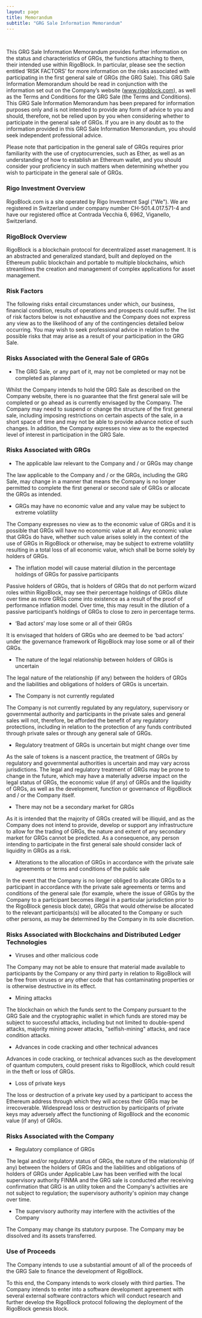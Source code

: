 ```yaml
---
layout: page
title: Memorandum
subtitle: "GRG Sale Information Memorandum"
---
```


&nbsp;
&nbsp;

This GRG Sale Information Memorandum provides further information on the status and characteristics of GRGs, the functions attaching to them, their intended use within RigoBlock. In particular, please see the section entitled ‘RISK FACTORS’ for more information on the risks associated with participating in the first general sale of GRGs (the GRG Sale). This GRG Sale Information Memorandum should be read in conjunction with the information set out on the Company’s website (www.rigoblock.com), as well as the Terms and Conditions for the GRG Sale (the Terms and Conditions).
This GRG Sale Information Memorandum has been prepared for information purposes only and is not intended to provide any form of advice to you and should, therefore, not be relied upon by you when considering whether to participate in the general sale of GRGs. If you are in any doubt as to the information provided in this GRG Sale Information Memorandum, you should seek independent professional advice.

Please note that participation in the general sale of GRGs requires prior familiarity with the use of cryptocurrencies, such as Ether, as well as an understanding of how to establish an Ethereum wallet, and you should consider your proficiency in such matters when determining whether you wish to participate in the general sale of GRGs.

### Rigo Investment Overview

RigoBlock.com is a site operated by Rigo Investment Sagl ("We"). We are registered in Switzerland under company number CH-501.4.017.571-4 and have our registered office at Contrada Vecchia 6, 6962, Viganello, Switzerland.

### RigoBlock Overview

RigoBlock is a blockchain protocol for decentralized asset management. It is an abstracted and generalized standard, built and deployed on the Ethereum public blockchain and portable to multiple blockchains, which streamlines the creation and management of complex applications for asset management.

### Risk Factors

The following risks entail circumstances under which, our business, financial condition, results of operations and prospects could suffer. The list of risk factors below is not exhaustive and the Company does not express any view as to the likelihood of any of the contingencies detailed below occurring. You may wish to seek professional advice in relation to the possible risks that may arise as a result of your participation in the GRG Sale.

### Risks Associated with the General Sale of GRGs

- The GRG Sale, or any part of it, may not be completed or may not be completed as planned

Whilst the Company intends to hold the GRG Sale as described on the Company website, there is no guarantee that the first general sale will be completed or go ahead as is currently envisaged by the Company. The Company may need to suspend or change the structure of the first general sale, including imposing restrictions on certain aspects of the sale, in a short space of time and may not be able to provide advance notice of such changes. In addition, the Company expresses no view as to the expected level of interest in participation in the GRG Sale.

### Risks Associated with GRGs

- The applicable law relevant to the Company and / or GRGs may change

The law applicable to the Company and / or the GRGs, including the GRG Sale, may change in a manner that means the Company is no longer permitted to complete the first general or second sale of GRGs or allocate the GRGs as intended.

- GRGs may have no economic value and any value may be subject to extreme volatility

The Company expresses no view as to the economic value of GRGs and it is possible that GRGs will have no economic value at all. Any economic value that GRGs do have, whether such value arises solely in the context of the use of GRGs in RigoBlock or otherwise, may be subject to extreme volatility resulting in a total loss of all economic value, which shall be borne solely by holders of GRGs.

- The inflation model will cause material dilution in the percentage holdings of GRGs for passive participants

Passive holders of GRGs, that is holders of GRGs that do not perform wizard roles within RigoBlock, may see their percentage holdings of GRGs dilute over time as more GRGs come into existence as a result of the proof of performance inflation model. Over time, this may result in the dilution of a passive participant’s holdings of GRGs to close to zero in percentage terms.

- ‘Bad actors’ may lose some or all of their GRGs

It is envisaged that holders of GRGs who are deemed to be ‘bad actors’ under the governance framework of RigoBlock may lose some or all of their GRGs.

- The nature of the legal relationship between holders of GRGs is uncertain

The legal nature of the relationship (if any) between the holders of GRGs and the liabilities and obligations of holders of GRGs is uncertain.

- The Company is not currently regulated

The Company is not currently regulated by any regulatory, supervisory or governmental authority and participants in the private sales and general sales will not, therefore, be afforded the benefit of any regulatory protections, including in relation to the protection of any funds contributed through private sales or through any general sale of GRGs.

- Regulatory treatment of GRGs is uncertain but might change over time

As the sale of tokens is a nascent practice, the treatment of GRGs by regulatory and governmental authorities is uncertain and may vary across jurisdictions. The legal and regulatory treatment of GRGs may be prone to change in the future, which may have a materially adverse impact on the legal status of GRGs, the economic value (if any) of GRGs and the liquidity of GRGs, as well as the development, function or governance of RigoBlock and / or the Company itself.

- There may not be a secondary market for GRGs

As it is intended that the majority of GRGs created will be illiquid, and as the Company does not intend to provide, develop or support any infrastructure to allow for the trading of GRGs, the nature and extent of any secondary market for GRGs cannot be predicted. As a consequence, any person intending to participate in the first general sale should consider lack of liquidity in GRGs as a risk.

- Alterations to the allocation of GRGs in accordance with the private sale agreements or terms and conditions of the public sale

In the event that the Company is no longer obliged to allocate GRGs to a participant in accordance with the private sale agreements or terms and conditions of the general sale (for example, where the issue of GRGs by the Company to a participant becomes illegal in a particular jurisdiction prior to the RigoBlock genesis block date), GRGs that would otherwise be allocated to the relevant participants(s) will be allocated to the Company or such other persons, as may be determined by the Company in its sole discretion.

### Risks Associated with Blockchains and Distributed Ledger Technologies

- Viruses and other malicious code

The Company may not be able to ensure that material made available to participants by the Company or any third party in relation to RigoBlock will be free from viruses or any other code that has contaminating properties or is otherwise destructive in its effect.

- Mining attacks

The blockchain on which the funds sent to the Company pursuant to the GRG Sale and the cryptographic wallet in which funds are stored may be subject to successful attacks, including but not limited to double-spend attacks, majority mining power attacks, "selfish-mining" attacks, and race condition attacks.

- Advances in code cracking and other technical advances

Advances in code cracking, or technical advances such as the development of quantum computers, could present risks to RigoBlock, which could result in the theft or loss of GRGs.

- Loss of private keys

The loss or destruction of a private key used by a participant to access the Ethereum address through which they will access their GRGs may be irrecoverable. Widespread loss or destruction by participants of private keys may adversely affect the functioning of RigoBlock and the economic value (if any) of GRGs.

### Risks Associated with the Company

- Regulatory compliance of GRGs

The legal and/or regulatory status of GRGs, the nature of the relationship (if any) between the holders of GRGs and the liabilities and obligations of holders of GRGs under Applicable Law has been verified with the local supervisory authority FINMA and the GRG sale is conducted after receiving confirmation that GRG is an utility token and the Company's activities are not subject to regulation; the supervisory authority's opinion may change over time.

- The supervisory authority may interfere with the activities of the Company

The Company may change its statutory purpose.
The Company may be dissolved and its assets transferred.

### Use of Proceeds

The Company intends to use a substantial amount of all of the proceeds of the GRG Sale to finance the development of RigoBlock.

To this end, the Company intends to work closely with third parties. The Company intends to enter into a software development agreement with several external software contractors which will conduct research and further develop the RigoBlock protocol following the deployment of the RigoBlock genesis block.

&nbsp;

&nbsp;
